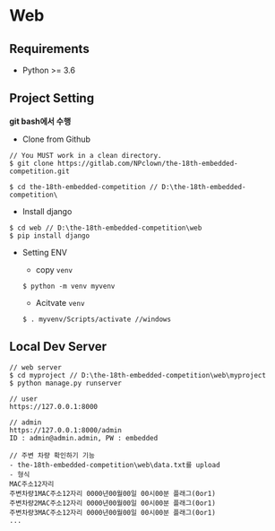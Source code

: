 # Web

## Requirements

* Python >= 3.6

## Project Setting
**git bash에서 수행**

* Clone from Github
```
// You MUST work in a clean directory.
$ git clone https://gitlab.com/NPclown/the-18th-embedded-competition.git

$ cd the-18th-embedded-competition // D:\the-18th-embedded-competition\
```

* Install django
```
$ cd web // D:\the-18th-embedded-competition\web
$ pip install django
```

* Setting ENV
  * copy `venv`
  ```
  $ python -m venv myvenv
  ```

  * Acitvate `venv`
  ```
  $ . myvenv/Scripts/activate //windows
  ```
  
## Local Dev Server
```
// web server
$ cd myproject // D:\the-18th-embedded-competition\web\myproject
$ python manage.py runserver

// user
https://127.0.0.1:8000

// admin
https://127.0.0.1:8000/admin
ID : admin@admin.admin, PW : embedded

// 주변 차량 확인하기 기능
- the-18th-embedded-competition\web\data.txt를 upload
- 형식
MAC주소12자리
주변차량1MAC주소12자리 0000년00월00일 00시00분 플래그(0or1)
주변차량2MAC주소12자리 0000년00월00일 00시00분 플래그(0or1)
주변차량3MAC주소12자리 0000년00월00일 00시00분 플래그(0or1)
...
```